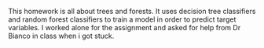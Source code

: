 This homework is all about trees and forests. It uses decision tree classifiers and random forest classifiers to train a model in order to predict target variables. I worked alone for the assignment and asked for help from Dr Bianco in class when i got stuck.
